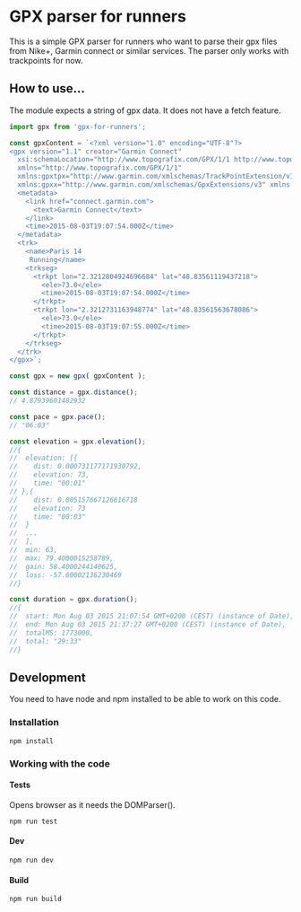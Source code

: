 # GPX parser for runners
This is a simple GPX parser for runners who want to parse their gpx files from Nike+, Garmin connect or similar services. The parser only works with trackpoints for now.

## How to use...
The module expects a string of gpx data. It does not have a fetch feature.

```js
import gpx from 'gpx-for-runners';

const gpxContent = `<?xml version="1.0" encoding="UTF-8"?>
<gpx version="1.1" creator="Garmin Connect"
  xsi:schemaLocation="http://www.topografix.com/GPX/1/1 http://www.topografix.com/GPX/1/1/gpx.xsd http://www.garmin.com/xmlschemas/GpxExtensions/v3 http://www.garmin.com/xmlschemas/GpxExtensionsv3.xsd http://www.garmin.com/xmlschemas/TrackPointExtension/v1 http://www.garmin.com/xmlschemas/TrackPointExtensionv1.xsd"
  xmlns="http://www.topografix.com/GPX/1/1"
  xmlns:gpxtpx="http://www.garmin.com/xmlschemas/TrackPointExtension/v1"
  xmlns:gpxx="http://www.garmin.com/xmlschemas/GpxExtensions/v3" xmlns:xsi="http://www.w3.org/2001/XMLSchema-instance">
  <metadata>
    <link href="connect.garmin.com">
      <text>Garmin Connect</text>
    </link>
    <time>2015-08-03T19:07:54.000Z</time>
  </metadata>
  <trk>
    <name>Paris 14
     Running</name>
    <trkseg>
      <trkpt lon="2.3212804924696684" lat="48.83561119437218">
        <ele>73.0</ele>
        <time>2015-08-03T19:07:54.000Z</time>
      </trkpt>
      <trkpt lon="2.3212731163948774" lat="48.83561563678086">
        <ele>73.0</ele>
        <time>2015-08-03T19:07:55.000Z</time>
      </trkpt>
    </trkseg>
  </trk>
</gpx>`;

const gpx = new gpx( gpxContent );

const distance = gpx.distance();
// 4.87939601482932

const pace = gpx.pace();
// "06:03"

const elevation = gpx.elevation();
//{
//  elevation: [{
//    dist: 0.000731177171930792,
//    elevation: 73,
//    time: "00:01"
// },{
//    dist: 0.005157667126616718
//    elevation: 73
//    time: "00:03"
//  }
//  ...
//  ],
//  min: 63,
//  max: 79.4000015258789,
//  gain: 58.4000244140625,
//  loss: -57.60002136230469
//}

const duration = gpx.duration();
//{
//  start: Mon Aug 03 2015 21:07:54 GMT+0200 (CEST) (instance of Date),
//  end: Mon Aug 03 2015 21:37:27 GMT+0200 (CEST) (instance of Date),
//  totalMS: 1773000,
//  total: "29:33"
//}
```

## Development
You need to have node and npm installed to be able to work on this code.

### Installation
`npm install`

### Working with the code
#### Tests
Opens browser as it needs the DOMParser().

`npm run test`

#### Dev
`npm run dev`

#### Build
`npm run build`
